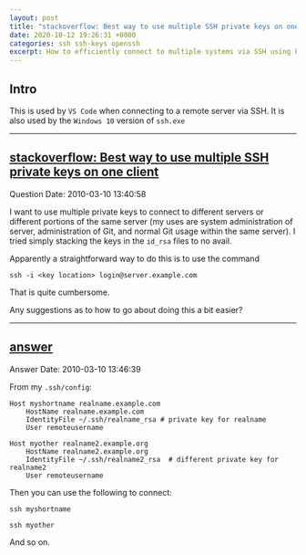 ```yaml
---
layout: post
title: "stackoverflow: Best way to use multiple SSH private keys on one client"
date: 2020-10-12 19:26:31 +0000
categories: ssh ssh-keys openssh
excerpt: How to efficiently connect to multiple systems via SSH using key authentication
---
```


## Intro

This is used by `VS Code` when connecting to a remote server via SSH.  It is also used by the `Windows 10` version of `ssh.exe`

___


## [stackoverflow: Best way to use multiple SSH private keys on one client](https://stackoverflow.com/questions/2419566/best-way-to-use-multiple-ssh-private-keys-on-one-client)

Question Date: 2010-03-10 13:40:58

I want to use multiple private keys to connect to different servers or different portions of the same server (my uses are system administration of server, administration of Git, and normal Git usage within the same server). I tried simply stacking the keys in the `id_rsa` files to no avail.

Apparently a straightforward way to do this is to use the command 
      
    ssh -i <key location> login@server.example.com 

That is quite cumbersome.

Any suggestions as to how to go about doing this a bit easier?


----

## [answer](https://stackoverflow.com/a/2419609/452281)


Answer Date: 2010-03-10 13:46:39

From my `.ssh/config`:

    Host myshortname realname.example.com
        HostName realname.example.com
        IdentityFile ~/.ssh/realname_rsa # private key for realname
        User remoteusername

    Host myother realname2.example.org
        HostName realname2.example.org
        IdentityFile ~/.ssh/realname2_rsa  # different private key for realname2
        User remoteusername

Then you can use the following to connect:

`ssh myshortname`

`ssh myother`

And so on.

